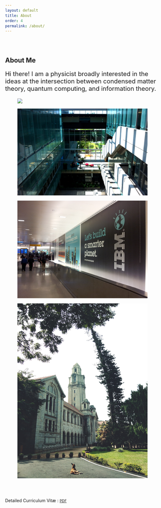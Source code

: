 ```yaml
---
layout: default
title: About
order: 4
permalink: /about/
---
```


&nbsp;


<script>
    // use a script tag or an external JS file
    document.addEventListener("DOMContentLoaded", (event) => {
        gsap.registerPlugin(ScrollTrigger);

gsap.registerPlugin(ScrollToPlugin, ScrollTrigger);

let sections = document.querySelectorAll(".section");
let scrollContainer = document.querySelector(".scrollContainer");

//horizontal scroll
let scrollTween = gsap.to(scrollContainer, {
  x: () => -(scrollContainer.scrollWidth - window.innerWidth),
  ease: "none",
  scrollTrigger: {
    trigger: scrollContainer,
    invalidateOnRefresh: true,
    pin: true,
    scrub: 1,
    end: () => "+=" + scrollContainer.scrollWidth,
  },
});

gsap.utils.toArray(".parallax").forEach(text => {
  gsap.timeline({
    defaults: {ease: "none"},
    scrollTrigger: {
      containerAnimation: scrollTween,
      trigger: text,
      start: "left right",
      end: "left left",
      scrub: true
    }
  })
  .fromTo(text, {x: 250}, {x: -250}, 0)
  // .from(text.nextElementSibling, {scale: 0.8}, 0)
});

    });
   
 </script>


<style>
.container{
  height: auto;
  width: auto;
  justify-content: center;
  align-items: center;
  display: flex;
}
.scrambletext {
  font-family: 'Comfortaa Light';
  /* font-weight: 100; */
  font-size: 28px;
  color: #C96868;
  /* color: black; */
}
.dud {
  font-family: monospace !important;
  color: #333 !important;
}
</style>


<body>
<div class="container">
  <div class="scrambletext"></div>
</div>
<script src="/JS/scramble.js"></script>
</body>

<body class="" id="top">
  <div class="history-wrapper-content">
      <section class='scrollContainer'>
          <section class="section start-content">
              <div class="item start-chapter">
                  <div class="caption">
                      <h2>
                          About Me
                      </h2>
                      <p style = "font-size: 20px;">
                      Hi there! I am a physicist broadly interested in the ideas at the intersection between condensed matter theory, quantum computing, and information theory.
                      </p>
                  </div>
                  <figure class="start-image">
                      <img class="parallax"
                          src="/img/quantum_computer.jpg">
                  </figure>
              </div>
          </section>
          <section class='section'>
              <div class="chapters c02">
                  <div class="double-images type-01">
                      <figure>
                          <img
                              src="/img/PI.jpg">
                      </figure>
                      <figure>
                          <img
                              src="/img/IBM-ads.jpg">
                      </figure>
                  </div>
                  <div class="triple-images">
                      <figure>
                          <img class="parallax"
                              src="/img/iisc_01.JPG">
                      </figure>
                      <!-- <figure class="parallax">
                          <img
                              src="/img/qoqi_group_01.jpg">
                      </figure> -->
                      <!-- <figure class="parallax">
                          <img
                              src="/img/iisc_flower.jpg">
                      </figure> -->
                  </div>
                  <div class="caption fadeUp">
                      <h2 class="slideText">
                          <!-- 2021-2024 -->
                      </h2>
                      <!-- <p style  = "font-size: 20px;">
                        Quantum Intern @ IBM Research 2024 <br>
                        MS Research in Physics @ Indian Institute of Science <br>
                      </p> -->
                  </div>
              </div>
          </section>
          <!-- <section class='section'>
              <div class="chapters">
                  <div class="triple-images">
                      <figure>
                          <img
                              src="/img/iisc_01.JPG">
                      </figure>
                      <figure class="parallax">
                          <img
                              src="/img/qoqi_group_01.jpg">
                      </figure>
                      <figure class="parallax">
                          <img
                              src="/img/iisc_flower.jpg">
                      </figure>
                  </div>
              </div>
          </section> -->
          <!-- <section class='section'>
              <div class="chapters c02">
                  <div class="double-images type-02">
                      <figure>
                          <img class="inner-scale"
                              src="/img/Pravega.jpg">
                      </figure>
                      <figure class="parallax">
                          <img
                              src="/img/qoqi_group.jpg">
                      </figure>
                  </div>
                  <div class="caption fadeUp">
                      <h2 class="slideText">
                          2021-24
                      </h2>
                      <p>
                        MS Research in Physics @ Indian Institute of Science <br>
                        Quantum Optics & Quantum Information
                      </p>
                  </div>
              </div>
          </section> -->
      </section>
  </div>
</body>


&nbsp;

Detailed Curriculum Vit&aelig; : <a href="/CV/Curriculum Vitae.pdf" target="_blank" rel="noopener noreferrer">
<i class="ai ai-cv"></i> <small> PDF </small> </a> 